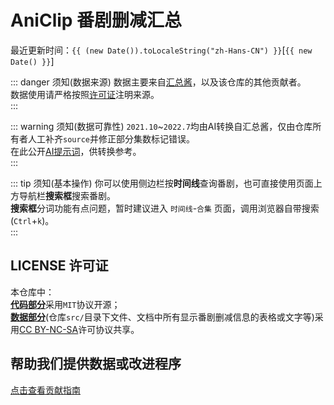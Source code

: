 # AniClip 番剧删减汇总

最近更新时间：`{{ (new Date()).toLocaleString("zh-Hans-CN") }}`[`{{ new Date() }}`]

::: danger 须知(数据来源)
数据主要来自[汇总酱](https://hzj.wiki)，以及该仓库的其他贡献者。  
数据使用请严格按照[许可证](#license-许可证)注明来源。  
:::

::: warning 须知(数据可靠性)
`2021.10`~`2022.7`均由AI转换自汇总酱，仅由仓库所有者人工补齐`source`并修正部分集数标记错误。  
在此公开[AI提示词](https://www.doubao.com/thread/w45506302557698)，供转换参考。  
:::

::: tip 须知(基本操作)
你可以使用侧边栏按**时间线**查询番剧，也可直接使用页面上方导航栏**搜索框**搜索番剧。  
**搜索框**分词功能有点问题，暂时建议进入 `时间线`-`合集` 页面，调用浏览器自带搜索(`Ctrl`+`k`)。  
:::

## LICENSE 许可证

本仓库中：  
[**代码部分**](https://github.com/bili-vd-bak/aniclip)采用`MIT`协议开源；  
[**数据部分**](https://github.com/bili-vd-bak/aniclip-src)(仓库`src/`目录下文件、文档中所有显示番剧删减信息的表格或文字等)采用[CC BY-NC-SA](https://creativecommons.org/licenses/by-nc-sa/4.0/)许可协议共享。

## 帮助我们提供数据或改进程序

[点击查看贡献指南](contribute.md)
